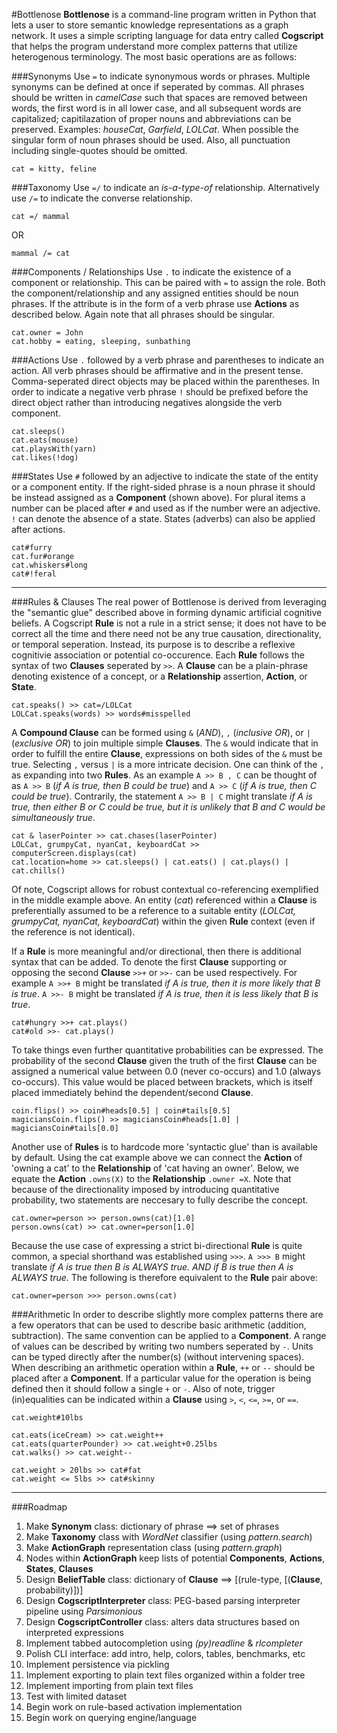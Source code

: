 #Bottlenose
**Bottlenose** is a command-line program written in Python that lets a user to store semantic knowledge representations as a graph network. It uses a simple scripting language for data entry called **Cogscript** that helps the program understand more complex patterns that utilize heterogenous terminology. The most basic operations are as follows:

###Synonyms
Use `=` to indicate synonymous words or phrases. Multiple synonyms can be defined at once if seperated by commas. All phrases should be written in *camelCase* such that spaces are removed between words, the first word is in all lower case, and all subsequent words are capitalized; capitilazation of proper nouns and abbreviations can be preserved. Examples: *houseCat*, *Garfield*, *LOLCat*. When possible the singular form of noun phrases should be used. Also, all punctuation including single-quotes should be omitted.
```
cat = kitty, feline
```

###Taxonomy
Use `=/` to indicate an *is-a-type-of* relationship. Alternatively use `/=` to indicate the converse relationship. 
```
cat =/ mammal
```
OR
```
mammal /= cat
```

###Components / Relationships
Use `.` to indicate the existence of a component or relationship. This can be paired with `=` to assign the role. Both the component/relationship and any assigned entities should be noun phrases. If the attribute is in the form of a verb phrase use **Actions** as described below. Again note that all phrases should be singular.
```
cat.owner = John
cat.hobby = eating, sleeping, sunbathing
```

###Actions
Use `.` followed by a verb phrase and parentheses to indicate an action. All verb phrases should be affirmative and in the present tense. Comma-seperated direct objects may be placed within the parentheses. In order to indicate a negative verb phrase `!` should be prefixed before the direct object rather than introducing negatives alongside the verb component.
```
cat.sleeps()
cat.eats(mouse)
cat.playsWith(yarn)
cat.likes(!dog)
```

###States
Use `#` followed by an adjective to indicate the state of the entity or a component entity. If the right-sided phrase is a noun phrase it should be instead assigned as a **Component** (shown above). For plural items a number can be placed after `#` and used as if the number were an adjective. `!` can denote the absence of a state. States (adverbs) can also be applied after actions.
```
cat#furry
cat.fur#orange
cat.whiskers#long
cat#!feral
```

---
###Rules & Clauses
The real power of Bottlenose is derived from leveraging the "semantic glue" described above in forming dynamic artificial cognitive beliefs. A Cogscript **Rule** is not a rule in a  strict sense; it does not have to be correct all the time and there need not be any true causation, directionality, or temporal seperation. Instead, its purpose is to describe a reflexive cognitivie association or potential co-occurence. Each **Rule** follows the syntax of two **Clauses** seperated by `>>`. A **Clause** can be a plain-phrase denoting existence of a concept, or a **Relationship** assertion, **Action**, or **State**. 

```
cat.speaks() >> cat=/LOLCat
LOLCat.speaks(words) >> words#misspelled
```

A **Compound Clause** can be formed using `&` (*AND*), `,` (*inclusive OR*), or `|` (*exclusive OR*) to join multiple simple **Clauses**. The `&` would indicate that in order to fulfill the entire **Clause**, expressions on both sides of the `&` must be true. Selecting `,` versus `|` is a more intricate decision. One can think of the `,` as expanding into two **Rules**. As an example `A >> B , C` can be thought of as `A >> B` (*if A is true, then B could be true*) and `A >> C` (*if A is true, then C could be true*). Contrarily, the statement `A >> B | C` might translate *if A is true, then either B or C could be true, but it is unlikely that B and C would be simultaneously true*.

```
cat & laserPointer >> cat.chases(laserPointer)
LOLCat, grumpyCat, nyanCat, keyboardCat >> computerScreen.displays(cat)
cat.location=home >> cat.sleeps() | cat.eats() | cat.plays() | cat.chills()
```

Of note, Cogscript allows for robust contextual co-referencing exemplified in the middle example above. An entity (*cat*) referenced within a **Clause** is preferentially assumed to be a reference to a suitable entity (*LOLCat, grumpyCat, nyanCat, keyboardCat*) within the given **Rule** context (even if the reference is not identical).

If a **Rule** is more meaningful and/or directional, then there is additional syntax that can be added. To denote the first **Clause** supporting or opposing the second **Clause** `>>+` or `>>-` can be used respectively. For example `A >>+ B` might be translated *if A is true, then it is more likely that B is true*. `A >>- B` might be translated *if A is true, then it is less likely that B is true*. 

```
cat#hungry >>+ cat.plays()
cat#old >>- cat.plays()
```

To take things even further quantitative probabilities can be expressed. The probability of the second **Clause** given the truth of the first **Clause** can be assigned a numerical value between 0.0 (never co-occurs) and 1.0 (always co-occurs). This value would be placed between brackets, which is itself placed immediately behind the dependent/second **Clause**. 

```
coin.flips() >> coin#heads[0.5] | coin#tails[0.5]
magiciansCoin.flips() >> magiciansCoin#heads[1.0] | magiciansCoin#tails[0.0]
```

Another use of **Rules** is to hardcode more 'syntactic glue' than is available by default. Using the cat example above we can connect the **Action** of 'owning a cat' to the **Relationship** of 'cat having an owner'. Below, we equate the **Action** `.owns(X)` to the **Relationship** `.owner =X`. Note that because of the directionality imposed by introducing quantitative probability, two statements are neccesary to fully describe the concept. 

```
cat.owner=person >> person.owns(cat)[1.0]
person.owns(cat) >> cat.owner=person[1.0]
```

Because the use case of expressing a strict bi-directional **Rule** is quite common, a special shorthand was established using `>>>`. `A >>> B` might translate *if A is true then B is ALWAYS true. AND if B is true then A is ALWAYS true*. The following is therefore equivalent to the **Rule** pair above:

```
cat.owner=person >>> person.owns(cat)
```

###Arithmetic
In order to describe slightly more complex patterns there are a few operators that can be used to describe basic arithmetic (addition, subtraction). The same convention can be applied to a **Component**. A range of values can be described by writing two numbers seperated by `-`. Units can be typed directly after the number(s) (without intervening spaces). When describing an arithmetic operation within a **Rule**, `++` or `--` should be placed after a **Component**. If a particular value for the operation is being defined then it should follow a single `+` or `-`. Also of note, trigger (in)equalities can be indicated within a **Clause** using `>`, `<`, `<=`, `>=`, or `==`. 

```
cat.weight#10lbs

cat.eats(iceCream) >> cat.weight++
cat.eats(quarterPounder) >> cat.weight+0.25lbs
cat.walks() >> cat.weight--

cat.weight > 20lbs >> cat#fat
cat.weight <= 5lbs >> cat#skinny
```

---
###Roadmap

1. Make **Synonym** class: dictionary of phrase ==> set of phrases
2. Make **Taxonomy** class with *WordNet* classifier (using *pattern.search*)
3. Make **ActionGraph** representation class (using *pattern.graph*)
4. Nodes within **ActionGraph** keep lists of potential **Components**, **Actions**, **States**, **Clauses**
5. Design **BeliefTable** class: dictionary of **Clause** ==> [(rule-type, [(**Clause**, probability)])]
6. Design **CogscriptInterpreter** class: PEG-based parsing interpreter pipeline using *Parsimonious*
7. Design **CogscriptController** class: alters data structures based on interpreted expressions
8. Implement tabbed autocompletion using *(py)readline* & *rlcompleter*
9. Polish CLI interface: add intro, help, colors, tables, benchmarks, etc
10. Implement persistence via pickling
11. Implement exporting to plain text files organized within a folder tree
12. Implement importing from plain text files
13. Test with limited dataset
14. Begin work on rule-based activation implementation
15. Begin work on querying engine/language

